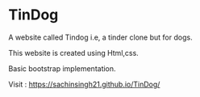 # TinDog
A website called Tindog i.e, a tinder clone but for dogs.

This website is created using Html,css.

Basic bootstrap implementation.

Visit : https://sachinsingh21.github.io/TinDog/
